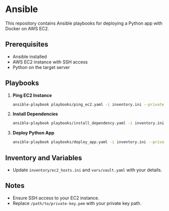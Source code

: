 # Ansible 

This repository contains Ansible playbooks for deploying a Python app with Docker on AWS EC2.

## Prerequisites

- Ansible installed
- AWS EC2 instance with SSH access
- Python on the target server

## Playbooks


1. **Ping EC2 Instance**
   ```bash
   ansible-playbook playbooks/ping_ec2.yaml -i inventory.ini --private-key /path/to/private-key.pem
   ```

2. **Install Dependencies**
   ```bash
   ansible-playbook playbooks/install_dependency.yaml -i inventory.ini --private-key /path/to/private-key.pem
   ```

3. **Deploy Python App**
   ```bash
   ansible-playbook playbooks/deploy_app.yaml -i inventory.ini --private-key /path/to/private-key.pem
   ```

## Inventory and Variables

- Update `inventory/ec2_hosts.ini` and `vars/vault.yaml` with your details.

## Notes

- Ensure SSH access to your EC2 instance.
- Replace `/path/to/private-key.pem` with your private key path.


